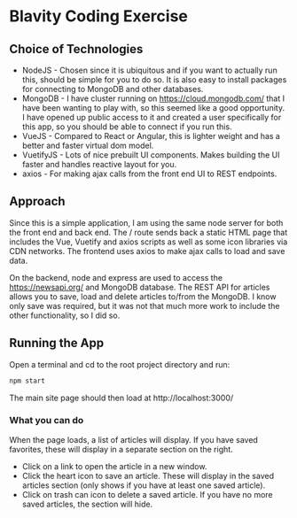 # Blavity Coding Exercise

## Choice of Technologies
* NodeJS - Chosen since it is ubiquitous and if you want to actually run this, should be simple for you to do so. It is also easy to install packages for connecting to MongoDB and other databases. 
* MongoDB - I have cluster running on https://cloud.mongodb.com/ that I have been wanting to play with, so this seemed like a good opportunity. I have opened up public access to it and created a user specifically for this app, so you should be able to connect if you run this. 
* VueJS - Compared to React or Angular, this is lighter weight and has a better and faster virtual dom model.  
* VuetifyJS - Lots of nice prebuilt UI components. Makes building the UI faster and handles reactive layout for you.
* axios - For making ajax calls from the front end UI to REST endpoints.  

## Approach
Since this is a simple application, I am using the same node server for both the front end and back end. The / route sends back a static HTML page that includes the Vue, Vuetify and axios scripts as well as some icon libraries via CDN networks. The frontend uses axios to make ajax calls to load and save data.  

On the backend, node and express are used to access the https://newsapi.org/ and MongoDB database. The REST API for articles allows you to save, load and delete articles to/from the MongoDB. I know only save was required, but it was not that much more work to include the other functionality, so I did so. 

## Running the App
Open a terminal and cd to the root project directory and run:
```bash
npm start
```         
The main site page should then load at http://localhost:3000/

### What you can do
When the page loads, a list of articles will display. If you have saved favorites, these will display in a separate section on the right.  
* Click on a link to open the article in a new window. 
* Click the heart icon to save an article. These will display in the saved articles section (only shows if you have at least one saved article). 
* Click on trash can icon to delete a saved article. If you have no more saved articles, the section will hide.   
  
